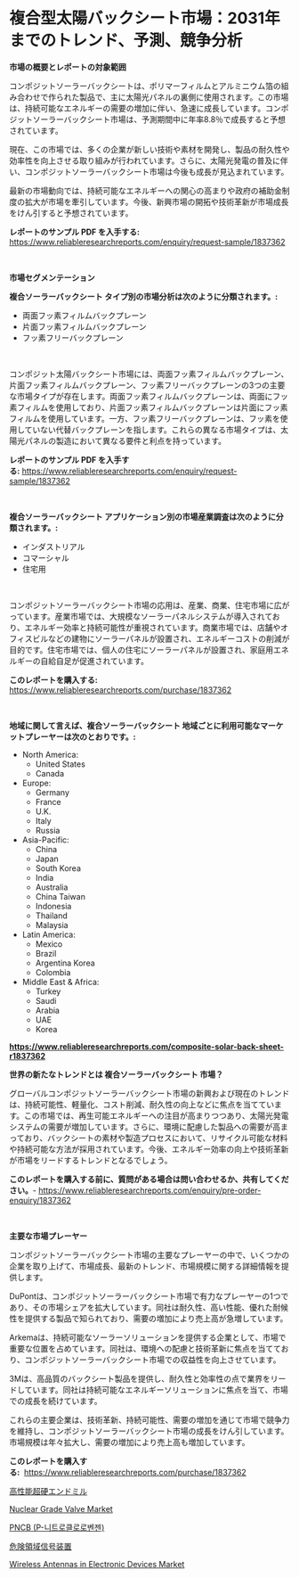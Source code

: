 <p><h1>複合型太陽バックシート市場：2031年までのトレンド、予測、競争分析</h1></p><p><strong>市場の概要とレポートの対象範囲</strong></p>
<p><p>コンポジットソーラーバックシートは、ポリマーフィルムとアルミニウム箔の組み合わせで作られた製品で、主に太陽光パネルの裏側に使用されます。この市場は、持続可能なエネルギーの需要の増加に伴い、急速に成長しています。コンポジットソーラーバックシート市場は、予測期間中に年率8.8％で成長すると予想されています。</p><p>現在、この市場では、多くの企業が新しい技術や素材を開発し、製品の耐久性や効率性を向上させる取り組みが行われています。さらに、太陽光発電の普及に伴い、コンポジットソーラーバックシート市場は今後も成長が見込まれています。</p><p>最新の市場動向では、持続可能なエネルギーへの関心の高まりや政府の補助金制度の拡大が市場を牽引しています。今後、新興市場の開拓や技術革新が市場成長をけん引すると予想されています。</p></p>
<p><strong>レポートのサンプル PDF を入手する:</strong> <a href="https://www.reliableresearchreports.com/enquiry/request-sample/1837362">https://www.reliableresearchreports.com/enquiry/request-sample/1837362</a></p>
<p>&nbsp;</p>
<p><strong>市場セグメンテーション</strong></p>
<p><strong>複合ソーラーバックシート タイプ別の市場分析は次のように分類されます。:</strong></p>
<p><ul><li>両面フッ素フィルムバックプレーン</li><li>片面フッ素フィルムバックプレーン</li><li>フッ素フリーバックプレーン</li></ul></p>
<p>&nbsp;</p>
<p><p>コンポジット太陽バックシート市場には、両面フッ素フィルムバックプレーン、片面フッ素フィルムバックプレーン、フッ素フリーバックプレーンの3つの主要な市場タイプが存在します。両面フッ素フィルムバックプレーンは、両面にフッ素フィルムを使用しており、片面フッ素フィルムバックプレーンは片面にフッ素フィルムを使用しています。一方、フッ素フリーバックプレーンは、フッ素を使用していない代替バックプレーンを指します。これらの異なる市場タイプは、太陽光パネルの製造において異なる要件と利点を持っています。</p></p>
<p><strong>レポートのサンプル PDF を入手する:</strong>&nbsp;<a href="https://www.reliableresearchreports.com/enquiry/request-sample/1837362">https://www.reliableresearchreports.com/enquiry/request-sample/1837362</a></p>
<p>&nbsp;</p>
<p><strong> 複合ソーラーバックシート アプリケーション別の市場産業調査は次のように分類されます。:</strong></p>
<p><ul><li>インダストリアル</li><li>コマーシャル</li><li>住宅用</li></ul></p>
<p>&nbsp;</p>
<p><p>コンポジットソーラーバックシート市場の応用は、産業、商業、住宅市場に広がっています。産業市場では、大規模なソーラーパネルシステムが導入されており、エネルギー効率と持続可能性が重視されています。商業市場では、店舗やオフィスビルなどの建物にソーラーパネルが設置され、エネルギーコストの削減が目的です。住宅市場では、個人の住宅にソーラーパネルが設置され、家庭用エネルギーの自給自足が促進されています。</p></p>
<p><strong>このレポートを購入する:</strong>&nbsp; <a href="https://www.reliableresearchreports.com/purchase/1837362">https://www.reliableresearchreports.com/purchase/1837362</a></p>
<p>&nbsp;</p>
<p><strong>地域に関して言えば、複合ソーラーバックシート 地域ごとに利用可能なマーケットプレーヤーは次のとおりです。:</strong></p>
<p><ul>
    <li>
        North America:
        <ul>
            <li>United States</li>
            <li>Canada</li>
        </ul>
    </li>
    <li>
        Europe:
        <ul>
            <li>Germany</li>
            <li>France</li>
            <li>U.K.</li>
            <li>Italy</li>
            <li>Russia</li>
        </ul>
    </li>
    <li>
        Asia-Pacific:
        <ul>
            <li>China</li>
            <li>Japan</li>
            <li>South Korea</li>
            <li>India</li>
            <li>Australia</li>
            <li>China Taiwan</li>
            <li>Indonesia</li>
            <li>Thailand</li>
            <li>Malaysia</li>
        </ul>
    </li>
    <li>
        Latin America:
        <ul>
            <li>Mexico</li>
            <li>Brazil</li>
            <li>Argentina Korea</li>
            <li>Colombia</li>
        </ul>
    </li>
    <li>
        Middle East & Africa:
        <ul>
            <li>Turkey</li>
            <li>Saudi</li>
            <li>Arabia</li>
            <li>UAE</li>
            <li>Korea</li>
        </ul>
    </li>
    </ul></p>
<p><strong><a href="https://www.reliableresearchreports.com/composite-solar-back-sheet-r1837362">https://www.reliableresearchreports.com/composite-solar-back-sheet-r1837362</a></strong>&nbsp;</p>
<p><strong>世界の新たなトレンドとは 複合ソーラーバックシート 市場？</strong></p>
<p><p>グローバルコンポジットソーラーバックシート市場の新興および現在のトレンドは、持続可能性、軽量化、コスト削減、耐久性の向上などに焦点を当てています。この市場では、再生可能エネルギーへの注目が高まりつつあり、太陽光発電システムの需要が増加しています。さらに、環境に配慮した製品への需要が高まっており、バックシートの素材や製造プロセスにおいて、リサイクル可能な材料や持続可能な方法が採用されています。今後、エネルギー効率の向上や技術革新が市場をリードするトレンドとなるでしょう。</p></p>
<p><strong>このレポートを購入する前に、質問がある場合は問い合わせるか、共有してください。</strong>- <a href="https://www.reliableresearchreports.com/enquiry/pre-order-enquiry/1837362">https://www.reliableresearchreports.com/enquiry/pre-order-enquiry/1837362</a></p>
<p>&nbsp;</p>
<p><strong>主要な市場プレーヤー</strong></p>
<p><p>コンポジットソーラーバックシート市場の主要なプレーヤーの中で、いくつかの企業を取り上げて、市場成長、最新のトレンド、市場規模に関する詳細情報を提供します。</p><p>DuPontは、コンポジットソーラーバックシート市場で有力なプレーヤーの1つであり、その市場シェアを拡大しています。同社は耐久性、高い性能、優れた耐候性を提供する製品で知られており、需要の増加により売上高が急増しています。</p><p>Arkemaは、持続可能なソーラーソリューションを提供する企業として、市場で重要な位置を占めています。同社は、環境への配慮と技術革新に焦点を当てており、コンポジットソーラーバックシート市場での収益性を向上させています。</p><p>3Mは、高品質のバックシート製品を提供し、耐久性と効率性の点で業界をリードしています。同社は持続可能なエネルギーソリューションに焦点を当て、市場での成長を続けています。</p><p>これらの主要企業は、技術革新、持続可能性、需要の増加を通じて市場で競争力を維持し、コンポジットソーラーバックシート市場の成長をけん引しています。市場規模は年々拡大し、需要の増加により売上高も増加しています。</p></p>
<p><strong>このレポートを購入する:</strong>&nbsp;&nbsp;<a href="https://www.reliableresearchreports.com/purchase/1837362">https://www.reliableresearchreports.com/purchase/1837362</a></p>
<p><p><a href="https://github.com/nemesis2824/Market-Research-Report-List-2/blob/main/7584827104239.md">高性能超硬エンドミル</a></p><p><a href="https://github.com/arionmp/Market-Research-Report-List-3/blob/main/nuclear-grade-valve-market.md">Nuclear Grade Valve Market</a></p><p><a href="https://github.com/WilburKihn5676/Market-Research-Report-List-2/blob/main/906600597705.md">PNCB (P-니트로클로로벤젠)</a></p><p><a href="https://github.com/pepo3k/Market-Research-Report-List-2/blob/main/8524665104238.md">危険領域信号装置</a></p><p><a href="https://issuu.com/reportprime-2/docs/wireless-antennas-in-electronic-devices-market-siz">Wireless Antennas in Electronic Devices Market</a></p></p>